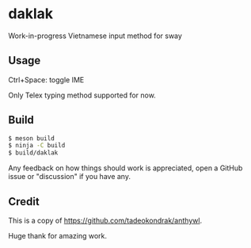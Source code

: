 # daklak

Work-in-progress Vietnamese input method for sway

## Usage

Ctrl+Space: toggle IME

Only Telex typing method supported for now.

## Build

```bash
$ meson build
$ ninja -C build
$ build/daklak
```

Any feedback on how things should work is appreciated, open a GitHub issue or "discussion" if you have any.

## Credit

This is a copy of https://github.com/tadeokondrak/anthywl.

Huge thank for amazing work.
